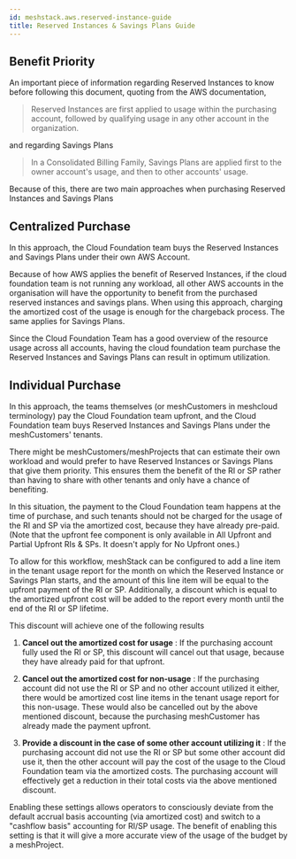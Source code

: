 ```yaml
---
id: meshstack.aws.reserved-instance-guide
title: Reserved Instances & Savings Plans Guide
---
```


## Benefit Priority

An important piece of information regarding Reserved Instances to know before following this document, quoting from the AWS documentation,

> Reserved Instances are first applied to usage within the purchasing account, followed by qualifying usage in any other account in the organization.

and regarding Savings Plans

> In a Consolidated Billing Family, Savings Plans are applied first to the owner account's usage, and then to other accounts' usage.

Because of this, there are two main approaches when purchasing Reserved Instances and Savings Plans

## Centralized Purchase

In this approach, the Cloud Foundation team buys the Reserved Instances and Savings Plans under their own AWS Account.

Because of how AWS applies the benefit of Reserved Instances, if the cloud foundation team is not running any workload, all other AWS accounts in the organisation will have the opportunity to benefit from the purchased reserved instances and savings plans. When using this approach, charging the amortized cost of the usage is enough for the chargeback process. The same applies for Savings Plans.

Since the Cloud Foundation Team has a good overview of the resource usage across all accounts, having the cloud foundation team purchase the Reserved Instances and Savings Plans can result in optimum utilization.

## Individual Purchase

In this approach, the teams themselves (or meshCustomers in meshcloud terminology) pay the Cloud Foundation team upfront, and the Cloud Foundation team buys Reserved Instances and Savings Plans under the meshCustomers' tenants.

There might be meshCustomers/meshProjects that can estimate their own workload and would prefer to have Reserved Instances or Savings Plans that give them priority. This ensures them the benefit of the RI or SP rather than having to share with other tenants and only have a chance of benefiting.

In this situation, the payment to the Cloud Foundation team happens at the time of purchase, and such tenants should not be charged for the usage of the RI and SP via the amortized cost, because they have already pre-paid. (Note that the upfront fee component is only available in All Upfront and Partial Upfront RIs & SPs. It doesn't apply for No Upfront ones.)

To allow for this workflow, meshStack can be configured to add a line item in the tenant usage report for the month on which the Reserved Instance or Savings Plan starts, and the amount of this line item will be equal to the upfront payment of the RI or SP. Additionally, a discount which is equal to the amortized upfront cost will be added to the report every month until the end of the RI or SP lifetime.

This discount will achieve one of the following results

1. **Cancel out the amortized cost for usage** : If the purchasing account fully used the RI or SP, this discount will cancel out that usage, because they have already paid for that upfront.

2. **Cancel out the amortized cost for non-usage** : If the purchasing account did not use the RI or SP and no other account utilized it either, there would be amortized cost line items in the tenant usage report for this non-usage. These would also be cancelled out by the above mentioned discount, because the purchasing meshCustomer has already made the payment upfront.

3. **Provide a discount in the case of some other account utilizing it** : If the purchasing account did not use the RI or SP but some other account did use it, then the other account will pay the cost of the usage to the Cloud Foundation team via the amortized costs. The purchasing account will effectively get a reduction in their total costs via the above mentioned discount.

Enabling these settings allows operators to consciously deviate from the default accrual basis accounting (via amortized cost) and switch to a "cashflow basis" accounting for RI/SP usage. The benefit of enabling this setting is that it will give a more accurate view of the usage of the budget by a meshProject.
